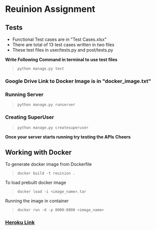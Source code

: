 # Reuinion Assignment

## Tests
- Functional Test cases are in "Test Cases.xlsx"
- There are total of 13 test cases written in two files
- These test files in user/tests.py and post/tests.py

**Write Following Command in terminal to use test files**
>```python manage.py test```

### Google Drive Link to Docker Image is in "docker_image.txt"

### Running Server
> ```python manage.py runserver```

### Creating SuperUser
> ```python manage.py createsuperuser```

**Once your server starts running try testing the APIs**
**Cheers**

## Working with Docker

To generate docker image from Dockerfile
> ```docker build -t reuinion .```

To load prebuilt docker image
> ```docker load -i <image_name>.tar```

Running the image in container
> ```docker run -d -p 8000:8000 <image_name>```

### [Heroku Link](https://kevin-reunion-assignment.herokuapp.com/)